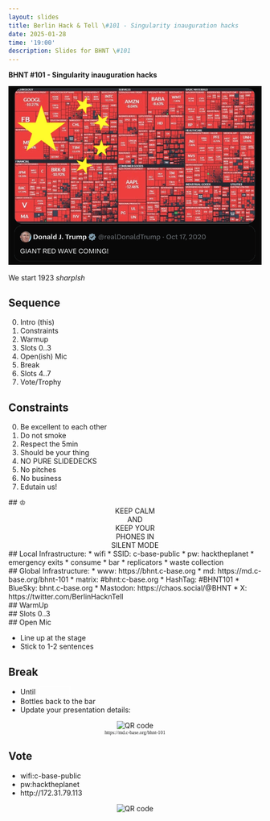 ```yaml
---
layout: slides
title: Berlin Hack & Tell \#101 - Singularity inauguration hacks
date: 2025-01-28
time: '19:00'
description: Slides for BHNT \#101
---
```

<section data-markdown>

**BHNT \#101 - Singularity inauguration hacks**

![](/assets/images/101/logo.png)

We start 1923 *sharpIsh*
</section>

<section>
<h2>Sequence</h2>

<ol start="0">
  <li>Intro (this)</li>
  <li>Constraints</li>
  <li>Warmup</li>
  <li>Slots 0..3</li>
  <li>Open(ish) Mic</li>
  <li>Break</li>
  <li>Slots 4..7</li>
  <li>Vote/Trophy</li>
</ol>

</section>

<section>
<h2>Constraints</h2>

<ol start="0">
  <li>Be excellent to each other</li>
  <li>Do not smoke</li>
  <li>Respect the 5min</li>
  <li>Should be your thing</li>
  <li>NO PURE SLIDEDECKS</li>
  <li>No pitches</li>
  <li>No business</li>
  <li>Edutain us!</li>
</ol>
</section>

<section data-markdown>
## &#9812;
<center>
KEEP CALM</br>
AND</br>
KEEP YOUR</br>
PHONES IN</br>
SILENT MODE</br>
</center>
</section>

<section data-markdown>
## Local Infrastructure:
* wifi
 * SSID: c-base-public
 * pw: hacktheplanet
* emergency exits
* consume
 * bar
 * replicators
* waste collection
</section>

<section data-markdown>
## Global Infrastructure:
* www: https://bhnt.c-base.org
* md: https://md.c-base.org/bhnt-101
* matrix: #bhnt:c-base.org
* HashTag: #BHNT101
* BlueSky: bhnt.c-base.org
* Mastodon: https://chaos.social/@BHNT
* X: https://twitter.com/BerlinHacknTell
</section>

<section data-background-size="contain" data-background="/assets/images/trophy.jpg"></section>

<section data-background-size="contain" data-background="/assets/images/trophies.jpg"></section>

<section data-markdown>
## WarmUp
</section>

<section data-background-size="contain" data-background="/assets/images/101/dhl_fail.jpeg"></section>
<section data-background-size="contain" data-background="/assets/images/101/ht_site.png"></section>

<section data-background-size="contain" data-background="/assets/images/101/bhnt100.jpg"></section>
<section data-background-size="contain" data-background="/assets/images/101/bhnt100_projects.png"></section>

<section data-background-size="contain" data-background="/assets/images/101/google_fine.png"></section>
<section data-background-size="contain" data-background="/assets/images/101/so_cloud.png"></section>
<section data-background-size="contain" data-background="/assets/images/101/wooden.png"></section>

<section data-background-size="contain" data-background="/assets/images/101/argot.png"></section>
<section data-background-size="contain" data-background="/assets/images/101/tg.png"></section>

<section data-background-size="contain" data-background="/assets/images/101/kurt_rip.png"></section>

<section data-background-size="contain" data-background="/assets/images/101/open_win.jpeg"></section>

<section data-background-size="contain" data-background="/assets/images/101/openai_anduri.png"></section>
<section data-background-size="contain" data-background="/assets/images/101/openai_whistle.png"></section>

<section data-background-size="contain" data-background="/assets/images/101/38c3.png"></section>
<section data-background-size="contain" data-background="/assets/images/101/38c3_joscha.png"></section>

<section data-background-size="contain" data-background="/assets/images/101/meta_facts.png"></section>

<section data-background-size="contain" data-background="/assets/images/101/porn_vpn_0.png"></section>
<section data-background-size="contain" data-background="/assets/images/101/porn_vpn.png"></section>

<section data-background-size="contain" data-background="/assets/images/101/github.png"></section>

<section data-background-size="contain" data-background="/assets/images/101/ai_crypto.png"></section>
<section data-background-size="contain" data-background="/assets/images/101/ai_even_odd.jpeg"></section>

<section data-background-size="contain" data-background="/assets/images/101/ledger.jpeg"></section>
<section data-background-size="contain" data-background="/assets/images/101/wrench.jpg"></section>

<section data-background-size="contain" data-background="/assets/images/101/constitution.png"></section>

<section data-background-size="contain" data-background="/assets/images/101/tiktok2.jpeg"></section>
<section data-background-size="contain" data-background="/assets/images/101/tiktok.jpeg"></section>


<section data-background-size="contain" data-background="/assets/images/101/trump_melania.png"></section>
<section data-background-size="contain" data-background="/assets/images/101/trumpcoin.png"></section>
<section data-background-size="contain" data-background="/assets/images/101/affe.jpeg"></section>

<section data-background-size="contain" data-background="/assets/images/101/capitalism.png"></section>
<section data-background-size="contain" data-background="/assets/images/101/capitalism_teeth.jpeg"></section>

<section data-background-size="contain" data-background="/assets/images/101/apocalypse.jpeg"></section>
<section data-background-size="contain" data-background="/assets/images/101/money_bomb.jpeg"></section>


<section data-background-size="contain" data-background="/assets/images/101/polymarket_bomb.png"></section>
<section data-background-size="contain" data-background="/assets/images/101/pm.png"></section>
<section data-background-size="contain" data-background="/assets/images/101/polymarket_drama.png"></section>
<section data-background-size="contain" data-background="/assets/images/101/wildfire_pm.png"></section>

<section data-background-size="contain" data-background="/assets/images/101/stargate2.jpeg"></section>
<section data-background-size="contain" data-background="/assets/images/101/stargate.png"></section>

<section data-background-size="contain" data-background="/assets/images/101/deepseek.jpeg"></section>

<section data-background-size="contain" data-background="/assets/images/101/fosdem.png"></section>

<section data-markdown>
## Slots 0..3
</section>

<section data-markdown>
## Open Mic

* Line up at the stage
* Stick to 1-2 sentences
</section>

<section>
<h2>Break</h2>

<ul>
<li>Until <input style="margin-left: 0.2em; font-size: 100%; width: 4em; border: 1px solid white; background-color: transparent; color: white; text-align: center;"></li>
<li>Bottles back to the bar</li>
<li>Update your presentation details:</li>
</ul>
<center>
<img src="http://api.qrserver.com/v1/create-qr-code/?color=000000&amp;bgcolor=FFFFFF&amp;data=https%3A%2F%2Fmd.c-base.org%2Fbhnt-101&amp;qzone=1&amp;margin=0&amp;size=300x300&amp;ecc=L" alt="QR code">
<div style="font-family: mono; font-size: 70%;">https://md.c-base.org/bhnt-101</div>
</center>
</section>

<section>
<h2>Vote</h2>

<ul>
<li>wifi:c-base-public</li>
<li>pw:hacktheplanet</li>
<li>http://172.31.79.113</li>
</ul>
<center>
<img src="http://api.qrserver.com/v1/create-qr-code/?color=000000&amp;bgcolor=FFFFFF&amp;data=http%3A%2F%2F172.31.79.113&amp;qzone=1&amp;margin=0&amp;size=400x400&amp;ecc=L" alt="QR code">
</center>
</section>


